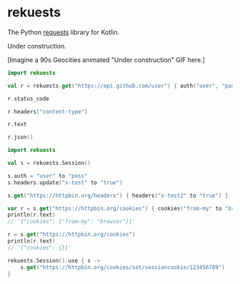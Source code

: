 # rekuests

The Python [requests](https://requests.readthedocs.io/) library for Kotlin.

Under construction.

\[Imagine a 90s Geocities animated "Under construction" GIF here.\]

```kotlin
import rekuests

val r = rekuests.get("https://api.github.com/user") { auth("user", "pass") }

r.status_code

r.headers["content-type"]

r.text

r.json()
```

```kotlin
import rekuests

val s = rekuests.Session()

s.auth = "user" to "pass"
s.headers.update("x-test" to "true")

s.get("https://httpbin.org/headers") { headers("x-test2" to "true") }

var r = s.get("https://httpbin.org/cookies") { cookies("from-my" to "browser") }
println(r.text)
// '{"cookies": {"from-my": "browser"}}'

r = s.get("https://httpbin.org/cookies")
println(r.text)
// '{"cookies": {}}'

rekuests.Session().use { s -> 
    s.get("https://httpbin.org/cookies/set/sessioncookie/123456789")
}
```
